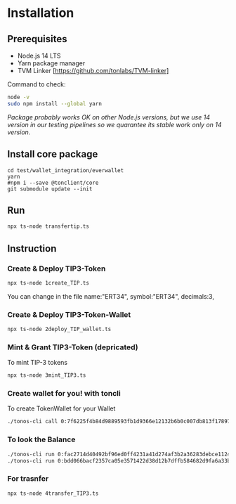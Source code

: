 # Installation

## Prerequisites

- Node.js 14 LTS
- Yarn package manager
- TVM Linker [https://github.com/tonlabs/TVM-linker]

Command to check:
```bash
node -v
sudo npm install --global yarn
```

*Package probably works OK on other Node.js versions, but we use 14 version in our testing pipelines so we quarantee its stable work only on 14 version.*

## Install core package

```shell script
cd test/wallet_integration/everwallet
yarn
#npm i --save @tonclient/core
git submodule update --init
```

## Run

```bash
npx ts-node transfertip.ts
```
## Instruction

### Create & Deploy TIP3-Token

``` bash
npx ts-node 1create_TIP.ts
```
You can change in the file
name:"ERT34",
symbol:"ERT34",
decimals:3,

### Create & Deploy TIP3-Token-Wallet

``` bash
npx ts-node 2deploy_TIP_wallet.ts
```
### Mint & Grant TIP3-Token (depricated)

To mint TIP-3 tokens

``` bash
npx ts-node 3mint_TIP3.ts
```
### Create wallet for you! with toncli

To create TokenWallet for your Wallet

```bash
./tonos-cli call 0:7f6225f4b84d9889593fb1d9366e12132b6b0c007db813f17897e33033e9a9ae deployWallet '{"_answer_id":"0", "pubkey":"0x+pubkey", "tokens":"10000000000","evers":"2000000000"}' --sign deploy.keys.json --abi flex/tokens-fungible/RootTokenContract.abi
```

### To look the Balance

```bash
./tonos-cli run 0:fac2714d40492bf96ed0ff4231a41d274af3b2a36283debce112434a9ceb9647 getBalance {} --abi flex/tokens-fungible/TONTokenWallet.abi
./tonos-cli run 0:bdd066bacf2357ca05e3571422d38d12b7dffb584682d9fa6a33b0ea940375f1 getBalance {} --abi flex/tokens-fungible/TONTokenWallet.abi
```

### For trasnfer

```bash
npx ts-node 4transfer_TIP3.ts
```
